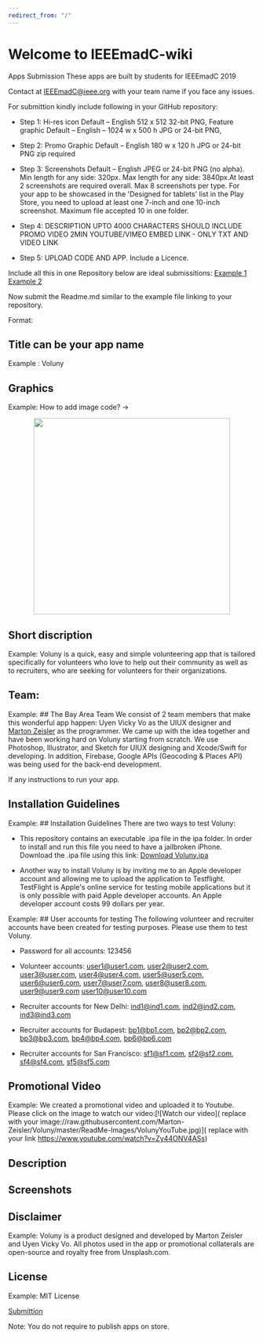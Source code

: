 ```yaml
---
redirect_from: "/"
---
```


# Welcome to IEEEmadC-wiki 

 

Apps Submission
These apps are built by students for IEEEmadC 2019 

Contact at IEEEmadC@ieee.org with your team name if you face any issues.

For submittion kindly include following in your GitHub repository:

- Step 1: Hi-res icon Default – English 512 x 512 32-bit PNG, Feature graphic Default – English – 1024 w x 500 h JPG or 24-bit PNG,

- Step 2: Promo Graphic Default – English 180 w x 120 h JPG or 24-bit PNG zip required

- Step 3: Screenshots Default – English JPEG or 24-bit PNG (no alpha). Min length for any side: 320px. Max length for any side: 3840px.At least 2 screenshots are required overall. Max 8 screenshots per type. For your app to be showcased in the 'Designed for tablets' list in the Play Store, you need to upload at least one 7-inch and one 10-inch screenshot. Maximum file accepted 10 in one folder.

- Step 4: DESCRIPTION UPTO 4000 CHARACTERS SHOULD INCLUDE PROMO VIDEO 2MIN YOUTUBE/VIMEO EMBED LINK - ONLY TXT AND VIDEO LINK

- Step 5: UPLOAD CODE AND APP. Include a Licence.

Include all this in one Repository below are ideal submissitions:
[Example 1](https://github.com/JobGetabu/Darasa-IEEEMadC)
[Example 2](https://github.com/Marton-Zeisler/Voluny)

Now submit the Readme.md similar to the example file linking to your repository.

Format:

## Title can be your app name
Example : Voluny

## Graphics 
Example: How to add image code? -> <p align="center"> 
<img src="replace with your image //raw.githubusercontent.com/Marton-Zeisler/Voluny/master/Logos/Feature-Graphic-Default.jpg" with="600" height="400" /></p>

## Short discription 
Example: Voluny is a quick, easy and simple volunteering app that is tailored specifically for volunteers who love to help out their community as well as to recruiters, who are seeking for volunteers for their organizations.

## Team:
Example: ## The Bay Area Team
We consist of 2 team members that make this wonderful app happen: Uyen Vicky Vo as the UIUX designer and [Marton Zeisler](https://github.com/Marton-Zeisler) as the programmer. We came up with the idea together and have been working hard on Voluny starting from scratch. We use Photoshop, Illustrator, and Sketch for UIUX designing and Xcode/Swift for developing. In addition, Firebase, Google APIs (Geocoding & Places API) was being used for the back-end development. 

If any instructions to run your app.
## Installation Guidelines
Example: ## Installation Guidelines
There are two ways to test Voluny:
 - This repository contains an executable .ipa file in the ipa folder. In order to install and run this file you need to have a jailbroken iPhone. Download the .ipa file using this link: [Download Voluny.ipa](https://drive.google.com/uc?export=download&id=1zHikbY5PuwYGUCoc4V14TX5YO0BnkTfu)

 - Another way to install Voluny is by inviting me to an Apple developer account and allowing me to upload the application to Testflight. TestFlight is Apple's online service for testing mobile applications but it is only possible with paid Apple developer accounts. An Apple developer account costs 99 dollars per year.
 
Example: ## User accounts for testing
The following volunteer and recruiter accounts have been created for testing purposes. Please use them to test Voluny.
 - Password for all accounts: 123456

 - Volunteer accounts: user1@user1.com, user2@user2.com, user3@user.com, user4@user4.com, user5@user5.com, user6@user6.com, user7@user7.com, user8@user8.com, user9@user9.com user10@user10.com
 
 - Recruiter accounts for New Delhi: ind1@ind1.com, ind2@ind2.com, ind3@ind3.com
 - Recruiter accounts for Budapest: bp1@bp1.com, bp2@bp2.com, bp3@bp3.com, bp4@bp4.com, bp6@bp6.com
 - Recruiter accounts for San Francisco: sf1@sf1.com, sf2@sf2.com, sf4@sf4.com, sf5@sf5.com
 
## Promotional Video
Example: We created a promotional video and uploaded it to Youtube. Please click on the image to watch our video:[![Watch our video]( replace with your image://raw.githubusercontent.com/Marton-Zeisler/Voluny/master/ReadMe-Images/VolunyYouTube.jpg)]( replace with your link https://www.youtube.com/watch?v=Zy44ONV4ASs)

## Description
## Screenshots 
## Disclaimer
Example: Voluny is a product designed and developed by Marton Zeisler and Uyen Vicky Vo.
All photos used in the app or promotional collaterals are open-source and royalty free from Unsplash.com.

## License
Example: MIT License

[Submittion](https://github.com/IEEEmadC/IEEEmadC-wiki/new/gh-pages?filename=wiki/)

Note: You do not require to publish apps on store. 
